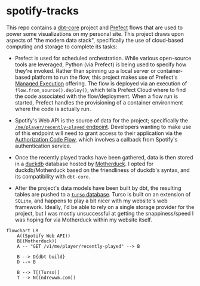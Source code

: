 # spotify-tracks

This repo contains a [dbt-core](https://github.com/dbt-labs/dbt-core) project and [Prefect](https://docs.prefect.io/latest/) flows that are used to power some visualizations on my personal site. This project draws upon aspects of "the modern data stack", specifically the use of cloud-based computing and storage to complete its tasks:

- Prefect is used for scheduled orchestration. While various open-source tools are leveraged, Python (via Prefect) is being used to specify how they're invoked. Rather than spinning up a local server or container-based platform to run the flow, this project makes use of Prefect's [Managed Execution](https://docs.prefect.io/latest/guides/managed-execution/) offering. The flow is deployed via an execution of `flow.from_source().deploy()`, which tells Prefect Cloud where to find the code associated with the flow/deployment. When a flow run is started, Prefect handles the provisioning of a container environment where the code is actually run.

- Spotify's Web API is the source of data for the project; specifically the [`/me/player/recently-played` endpoint](https://developer.spotify.com/documentation/web-api/reference/get-recently-played). Developers wanting to make use of this endpoint will need to grant access to their application via the [Authorization Code Flow](https://developer.spotify.com/documentation/web-api/tutorials/code-flow), which involves a callback from Spotify's authentication service.

- Once the recently played tracks have been gathered, data is then stored in a [duckdb](https://duckdb.org/) database hosted by [Motherduck](https://motherduck.com/). I opted for duckdb/Motherduck based on the friendliness of duckdb's syntax, and its compatibility with `dbt-core`.

- After the project's data models have been built by dbt, the resulting tables are pushed to a [`turso` database](https://turso.tech/). Turso is built on an extension of `SQLite`, and happens to play a bit nicer with my website's web framework. Ideally, I'd be able to rely on a single storage provider for the project, but I was mostly unsuccessful at getting the snappiness/speed I was hoping for via Motherduck within my website itself.

```mermaid
flowchart LR
    A((Spotify Web API))
    B[(Motherduck)]
    A -- "GET /v1/me/player/recently-played" --> B

    B --> D{dbt build}
    D --> B

    B --> T[(Turso)] 
    T --> N((ndrewwm.com))
```
